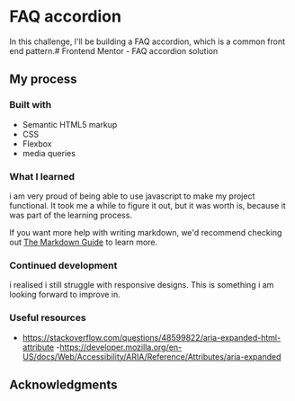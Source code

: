 # FAQ accordion
 In this challenge, l'll be building a FAQ accordion, which is a common front end pattern.# Frontend Mentor - FAQ accordion solution
 
 

 ## My process
 
 ### Built with
 
 - Semantic HTML5 markup
 - CSS 
 - Flexbox
 - media queries
 ### What I learned
 
i am very proud of being able to use javascript to make my project functional. It took me a while to figure it out, but it was worth is, because it was part of the learning process.
 
 If you want more help with writing markdown, we'd recommend checking out [The Markdown Guide](https://www.markdownguide.org/) to learn more.
 
 
 
 ### Continued development
 
 i realised i still struggle with responsive designs. This is something i am looking forward to improve in.

 
 ### Useful resources
 
 - https://stackoverflow.com/questions/48599822/aria-expanded-html-attribute
 -https://developer.mozilla.org/en-US/docs/Web/Accessibility/ARIA/Reference/Attributes/aria-expanded
 
 
 

 
 ## Acknowledgments
 
 
 

